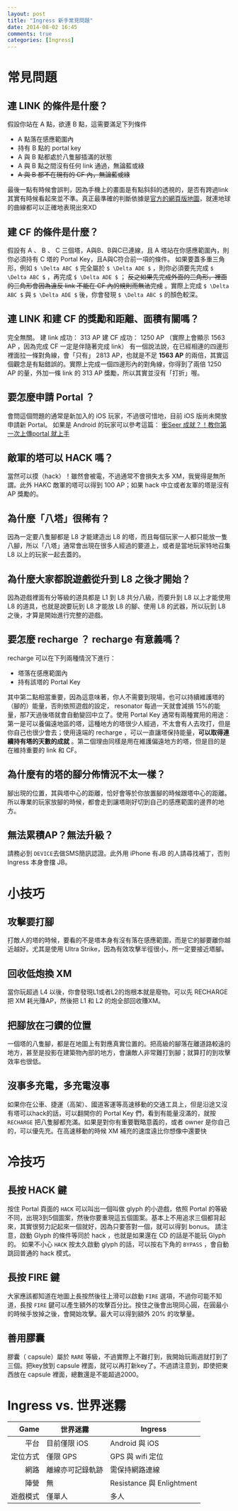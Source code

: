 ```yaml
---
layout: post
title: "Ingress 新手常見問題"
date: 2014-08-02 16:45
comments: true
categories: [Ingress]
---
```

# 常見問題

## 連 LINK 的條件是什麼？
假設你站在 A 點，欲連 B 點，這需要滿足下列條件

* A 點落在感應範圍內
* 持有 B 點的 portal key
* A 與 B 點都處於八隻腳插滿的狀態
* A 與 B 點之間沒有任何 link 通過，無論藍或綠
* ~~A 與 B 都不在現有的 CF 內，無論藍或綠~~

最後一點有時候會誤判，因為手機上的畫面是有點斜斜的透視的，是否有跨過link其實有時候看起來並不準。真正最準確的判斷依據是[官方的網頁版地圖](https://www.ingress.com/intel "Ingress Intel Map")，就連地球的曲線都可以正確地表現出來XD

## 建 CF 的條件是什麼？

假設有 A 、 B 、 C 三個塔，A與B、B與C已連線，且 A 塔站在你感應範圍內，則你必須持有 C 塔的 Portal Key，且A與C符合前一項的條件。
如果要蓋多重三角形，例如 `$ \Delta ABC $` 完全屬於 `$ \Delta ADE $` ，則你必須要先完成 `$ \Delta ABC $` ，再完成 `$ \Delta ADE $` ； ~~反之如果先完成外面的三角形，裡面的三角形會因為違反 link 不能在 CF 內的規則而無法完成~~ 。實際上完成 `$ \Delta ABC $`  與 `$ \Delta ADE $` 後，你會發現 `$ \Delta ABC $`  的顏色較深。 

## 連 LINK 和建 CF 的獎勵和距離、面積有關嗎？
完全無關。
建 link 成功： 313 AP
建 CF 成功： 1250 AP （實際上會顯示 1563 AP ，因為完成 CF 一定是伴隨著完成 link）
有一個說法說，在已經相連的四邊形裡面拉一條對角線，會「只有」 2813 AP，也就是不足 **1563 AP** 的兩倍，其實這個觀念是有點錯誤的。實際上完成一個四邊形內的對角線，你得到了兩倍 1250 AP 的量，外加一條 link 的 313 AP 獎勵，所以其實並沒有「打折」喔。

## 要怎麼申請 Portal ？
會問這個問題的通常是新加入的 iOS 玩家，不過很可惜地，目前 iOS 版尚未開放申請新 Portal。
如果是 Android 的玩家可以參考這篇： 
[衝Seer 成就？！教你第一次上傳portal 就上手](http://www.ingress.game.tw/2014/02/howto-submit-new-portal.html "衝Seer 成就？！教你第一次上傳portal 就上手")

## 敵軍的塔可以 HACK 嗎？
當然可以摸（hack）！雖然會被電，不過通常不會損失太多 XM，我覺得是無所謂。此外 HAKC 敵軍的塔可以得到 100 AP；如果 hack 中立或者友軍的塔是沒有 AP 獎勵的。

## 為什麼「八塔」很稀有？
因為一定要八隻腳都是 L8 才能建造出 L8 的塔，而且每個玩家一人都只能放一隻八腳，所以「八塔」通常會出現在很多人經過的要道上，或者是當地玩家特地召集 L8 以上的玩家一起去蓋的。

## 為什麼大家都說遊戲從升到 L8 之後才開始？
因為遊戲裡面有分等級的道具都是 L1 到 L8 共分八級，而要升到 L8 以上才能使用 L8 的道具，也就是說要玩到 L8 才能放 L8 的腳、使用 L8 的武器，所以玩到 L8 之後，才算是開始進行完整的遊戲。

## 要怎麼 recharge ？ recharge 有意義嗎？
recharge 可以在下列兩種情況下進行：

* 塔落在感應範圍內
* 持有該塔的 Portal Key

其中第二點相當重要，因為這意味著，你人不需要到現場，也可以持續維護塔的（腳的）能量，否則依照遊戲的設定， resonator 每過一天就會減損 15%的能量，那7天過後塔就會自動變回中立了。使用 Portal Key 通常有兩種實用的用途：第一是可以養偏遠地區的塔，這種地方的塔很少人經過，不太會有人去攻打，但是你自己也很少會去；使用遠端的 recharge ，可以一直讓塔保持能量，**可以取得連續持有塔的天數的成就** 。第二個理由同樣是用在維護偏遠地方的塔，但是目的是在維持重要的 link 和 CF。

## 為什麼有的塔的腳分佈情況不太一樣？

腳出現的位置，其與塔中心的距離，恰好會等於你放置腳的時候跟塔中心的距離。所以專業的玩家放腳的時候，都會走到讓塔剛好切到自己的感應範圍的邊界的地方。

## 無法累積AP？無法升級？
請務必到 `DEVICE`去做SMS簡訊認證。此外用 iPhone 有JB 的人請尋找補丁，否則 Ingress 本身會擋 JB。


# 小技巧

## 攻擊要打腳
打敵人的塔的時候，要看的不是塔本身有沒有落在感應範圍，而是它的腳要離你越近越好。尤其是使用 Ultra Strike，因為有效攻擊半徑很小，所一定要接近塔腳。

## 回收低炮換 XM

當你玩超過 L4 以後，你會發現L1或者L2的炮根本就是廢物。可以先 RECHARGE 把 XM 耗光賺AP，然後把 L1 和 L2 的炮全部回收賺XM。

## 把腳放在刁鑽的位置

一個塔的八隻腳，都是在地圖上有對應真實位置的。把高級的腳落在離道路較遠的地方，甚至是投影在建築物內部的地方，會讓敵人非常難打到腳；就算打的到攻擊效率也很低。

## 沒事多充電，多充電沒事

如果你在公車、捷運（高架）、國道客運等高速移動的交通工具上，但是沿途又沒有塔可以hack的話，可以翻開你的 Portal Key 們，看到有能量沒滿的，就按 `RECHARGE` 把八隻腳都充滿。如果是對你有重要戰略意義的，或者 owner 是你自己的，可以優先充。在高速移動的時候 XM 補充的速度遠比你想像中還要快


# 冷技巧

## 長按 HACK 鍵
按住 Portal 頁面的 `HACK` 可以叫出一個叫做 glyph 的小遊戲，依照 Portal 的等級不同，出現3到5個圖案，然後你要重現這五個圖案。基本上不用追求三個都背起來，其實很努力記起來一個就好，因為只要答對一個，就可以得到 bonus。
請注意，啟動 Glyph 的條件等同於 hack ，也就是如果還在 CD 的話是不能玩 Glyph 的。
如果不小心 `HACK` 按太久啟動 glyph 的話，可以按右下角的 `BYPASS` ，會自動跳回普通的 hack 模式。

## 長按 FIRE 鍵
大家應該都知道在地圖上長按然後往上滑可以啟動 `FIRE` 選項，不過你可能不知道，長按 `FIRE` 鍵可以產生額外的攻擊百分比。按住之後會出現同心圓，在圓最小的時候手放掉之後，會開始攻擊。最大可以得到額外 20% 的攻擊量。

## 善用膠囊
膠囊（ capsule）屬於 `RARE` 等級，不過實際上不難打到，我開始玩兩週就打到了三個。把key放到 capsule 裡面，就可以再打新key了。不過請注意到，即使把東西放在 capsule 裡面，總數還是不能超過2000。

# Ingress vs. 世界迷霧

|    Game   |   世界迷霧   |   Ingress   |
| --------: | ----------- | ----------- |
| 平台       | 目前僅限 iOS | Android 與 iOS |
| 定位方式    | 僅限 GPS    | GPS 與 wifi 定位 |
| 網路       | 離線亦可記錄軌跡 | 需保持網路連線 |
| 陣營       | 無          | Resistance 與 Enlightment |
| 遊戲模式   |  僅單人      | 多人            |

